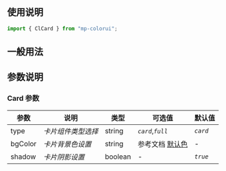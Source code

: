 ## 使用说明

```jsx
import { ClCard } from "mp-colorui";
```

## 一般用法

<CodeShow componentName='card' />

## 参数说明

### Card 参数

| 参数    | 说明               | 类型    | 可选值                         | 默认值   |
| ------- | ------------------ | ------- | ------------------------------ | -------- |
| type    | _卡片组件类型选择_ | string  | _`card`_,_`full`_              | _`card`_ |
| bgColor | _卡片背景色设置_   | string  | 参考文档 [默认色](/home/color) | -        |
| shadow  | _卡片阴影设置_     | boolean | -                              | _`true`_ |

<FloatPhone url="https://yinliangdream.github.io/mp-colorui-h5-demo/#/pages/components/card/index" />

